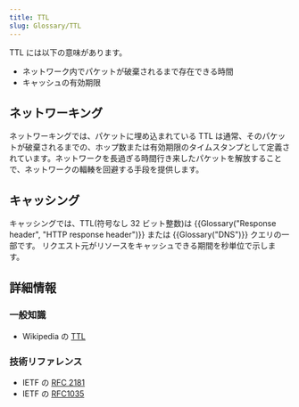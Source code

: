 ```yaml
---
title: TTL
slug: Glossary/TTL
---
```


TTL には以下の意味があります。

- ネットワーク内でパケットが破棄されるまで存在できる時間
- キャッシュの有効期限

## ネットワーキング

ネットワーキングでは、パケットに埋め込まれている TTL は通常、そのパケットが破棄されるまでの、ホップ数または有効期限のタイムスタンプとして定義されています。ネットワークを長過ぎる時間行き来したパケットを解放することで、ネットワークの輻輳を回避する手段を提供します。

## キャッシング

キャッシングでは、TTL(符号なし 32 ビット整数)は {{Glossary("Response header", "HTTP response header")}} または {{Glossary("DNS")}} クエリの一部です。
リクエスト元がリソースをキャッシュできる期間を秒単位で示します。

## 詳細情報

### 一般知識

- Wikipedia の [TTL](https://en.wikipedia.org/wiki/Time_to_live)

### 技術リファレンス

- IETF の [RFC 2181](https://tools.ietf.org/html/rfc2181#section-8)
- IETF の [RFC1035](https://tools.ietf.org/html/rfc1035)
